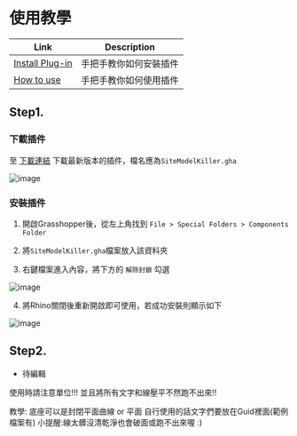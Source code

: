 # 使用教學

| Link | Description |
|---|---|
| [Install Plug-in](Tutorial.md#step1) | 手把手教你如何安裝插件 |
| [How to use](Tutorial.md#step2) | 手把手教你如何使用插件 |

## Step1.

### 下載插件

至 [下載連結](https://github.com/waiwaimi/SiteModel_Killer/releases) 下載最新版本的插件，檔名應為`SiteModelKiller.gha`

![image](https://github.com/waiwaimi/SiteModel_Killer/blob/master/docs/pic/download_release.png)

### 安裝插件

1. 開啟Grasshopper後，從左上角找到 `File > Special Folders > Components Folder`

2. 將`SiteModelKiller.gha`檔案放入該資料夾

3. 右鍵檔案進入內容，將下方的 `解除封鎖` 勾選

![image](https://github.com/waiwaimi/SiteModel_Killer/blob/master/docs/pic/plugin_unlock.jpg)

4. 將Rhino關閉後重新開啟即可使用，若成功安裝則顯示如下

![image](https://github.com/waiwaimi/SiteModel_Killer/blob/master/docs/pic/install_plugin_success.jpg)

## Step2.

- 待編輯

使用時請注意單位!!!
並且將所有文字和線壓平不然跑不出來!!

教學:
底座可以是封閉平面曲線 or 平面
自行使用的話文字們要放在Guid裡面(範例檔案有)
小提醒:線太髒沒清乾淨也會破面或跑不出來喔 :)
